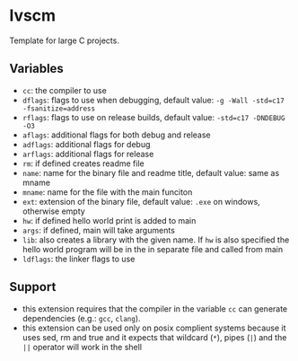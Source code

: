 # lvscm
Template for large C projects.

## Variables
- `cc`: the compiler to use
- `dflags`: flags to use when debugging, default value: `-g -Wall -std=c17 -fsanitize=address`
- `rflags`: flags to use on release builds, default value: `-std=c17 -DNDEBUG -O3`
- `aflags`: additional flags for both debug and release
- `adflags`: additional flags for debug
- `arflags`: additional flags for release
- `rm`: if defined creates readme file
- `name`: name for the binary file and readme title, default value: same as mname
- `mname`: name for the file with the main funciton
- `ext`: extension of the binary file, default value: `.exe` on windows, otherwise empty
- `hw`: if defined hello world print is added to main
- `args`: if defined, main will take arguments
- `lib`: also creates a library with the given name. If `hw` is also specified the hello world program will be in the in separate file and called from main
- `ldflags`: the linker flags to use

## Support
- this extension requires that the compiler in the variable `cc` can generate dependencies (e.g.: `gcc`, `clang`).
- this extension can be used only on posix complient systems because it uses sed, rm and true and it expects that wildcard (`*`), pipes (`|`) and the `||` operator will work in the shell
